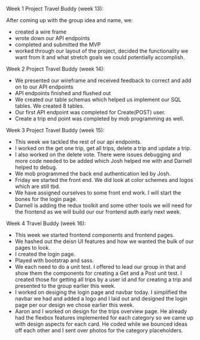 Week 1 Project Travel Buddy (week 13):

After coming up with the group idea and name, we:
- created a wire frame
- wrote down our API endpoints
- completed and submitted the MVP
- worked through our layout of the project, decided the functionality we want from it and what stretch goals we could potentially accomplish.

Week 2 Project Travel Buddy (week 14):
- We presented our wireframe and received feedback to correct and add on to our API endpoints
- API endpoints finished and flushed out
- We created our table schemas which helped us implement our SQL tables. We created 8 tables.
- Our first API endpoint was completed for Create(POST) user.
- Create a trip end point was completed by mob programming as well.


Week 3 Project Travel Buddy (week 15):
- This week we tackled the rest of our api endpoints.
- I worked on the get one trip, get all trips, delete a trip and update a trip.
- I also worked on the delete vote. There were issues debugging and more code needed to be added which Josh helped me with and Darnell helped to debug.
- We mob programmed the back end authentication led by Josh.
- Friday we started the front end. We did look at color schemes and logos which are still tbd.
- We have assigned ourselves to some front end work. I will start the bones for the login page.
- Darnell is adding the redux toolkit and some other tools we will need for the frontend as we will build our our frontend auth early next week.


Week 4 Travel Buddy (week 16):
- This week we started frontend components and frontend pages.
- We hashed out the deisn UI features and how we wanted the bulk of our pages to look.
- I created the login page.
- Played with bootstrap and sass.
- We each need to do a unit test. I offered to lead our group in that and show them the components for creating a Get and a Post unit test. I created those for getting all trips by a user id and for creating a trip and presented to the group earlier this week.
- I worked on desiging the login page and navbar today. I simplified the navbar we had and added a logo and I laid out and designed the login page per our design we chose earlier this week.
- Aaron and I worked on design for the trips overview page. He already had the flexbox features implemented for each category so we came up with design aspects for each card. He coded while we bounced ideas off each other and I sent over photos for the category placeholders.
